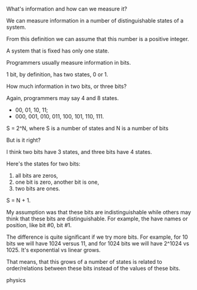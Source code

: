 What's information and how can we measure it?

We can measure information in a number of distinguishable states of a system.

From this definition we can assume that this number is a positive integer. 

A system that is fixed has only one state.

Programmers usually measure information in bits.

1 bit, by definition, has two states, 0 or 1.

How much information in two bits, or three bits?

Again, programmers may say 4 and 8 states.
- 00, 01, 10, 11;
- 000, 001, 010, 011, 100, 101, 110, 111.


S = 2^N, where S is a number of states and N is a number of bits 

But is it right?

I think two bits have 3 states, and three bits have 4 states.


Here's the states for two bits:
1. all bits are zeros,
2. one bit is zero, another bit is one,
3. two bits are ones.

S = N + 1.

My assumption was that these bits are indistinguishable while others may think that these bits are distinguishable. For example, the have names or position, like bit #0, bit #1.

The difference is quite significant if we try more bits. For example, for 10 bits we will have 
1024 versus 11, and for 1024 bits we will have 2^1024 vs 1025. It's exponential vs linear grows.

That means, that this grows of a number of states is related to order/relations between these bits instead of the values of these bits.

physics 